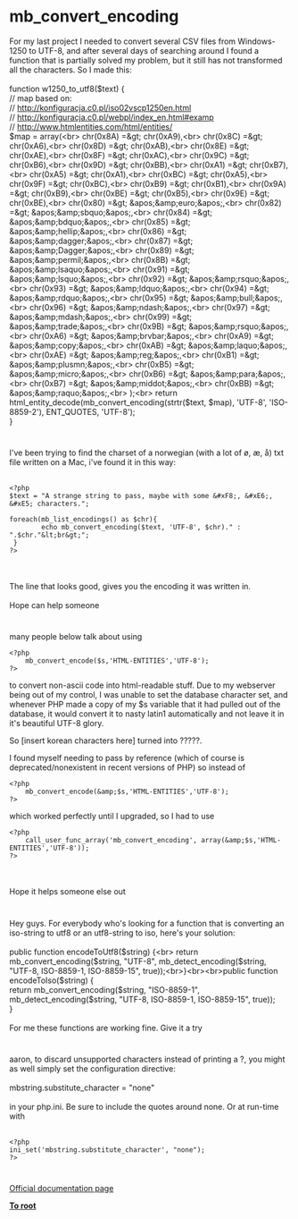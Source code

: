 # mb_convert_encoding



For my last project I needed to convert several CSV files from Windows-1250 to UTF-8, and after several days of searching around I found a function that is partially solved my problem, but it still has not transformed all the characters. So I made &#x200B;&#x200B;this:<br><br>function w1250_to_utf8($text) {<br>    // map based on:<br>    // http://konfiguracja.c0.pl/iso02vscp1250en.html<br>    // http://konfiguracja.c0.pl/webpl/index_en.html#examp<br>    // http://www.htmlentities.com/html/entities/<br>    $map = array(<br>        chr(0x8A) =&gt; chr(0xA9),<br>        chr(0x8C) =&gt; chr(0xA6),<br>        chr(0x8D) =&gt; chr(0xAB),<br>        chr(0x8E) =&gt; chr(0xAE),<br>        chr(0x8F) =&gt; chr(0xAC),<br>        chr(0x9C) =&gt; chr(0xB6),<br>        chr(0x9D) =&gt; chr(0xBB),<br>        chr(0xA1) =&gt; chr(0xB7),<br>        chr(0xA5) =&gt; chr(0xA1),<br>        chr(0xBC) =&gt; chr(0xA5),<br>        chr(0x9F) =&gt; chr(0xBC),<br>        chr(0xB9) =&gt; chr(0xB1),<br>        chr(0x9A) =&gt; chr(0xB9),<br>        chr(0xBE) =&gt; chr(0xB5),<br>        chr(0x9E) =&gt; chr(0xBE),<br>        chr(0x80) =&gt; &apos;&amp;euro;&apos;,<br>        chr(0x82) =&gt; &apos;&amp;sbquo;&apos;,<br>        chr(0x84) =&gt; &apos;&amp;bdquo;&apos;,<br>        chr(0x85) =&gt; &apos;&amp;hellip;&apos;,<br>        chr(0x86) =&gt; &apos;&amp;dagger;&apos;,<br>        chr(0x87) =&gt; &apos;&amp;Dagger;&apos;,<br>        chr(0x89) =&gt; &apos;&amp;permil;&apos;,<br>        chr(0x8B) =&gt; &apos;&amp;lsaquo;&apos;,<br>        chr(0x91) =&gt; &apos;&amp;lsquo;&apos;,<br>        chr(0x92) =&gt; &apos;&amp;rsquo;&apos;,<br>        chr(0x93) =&gt; &apos;&amp;ldquo;&apos;,<br>        chr(0x94) =&gt; &apos;&amp;rdquo;&apos;,<br>        chr(0x95) =&gt; &apos;&amp;bull;&apos;,<br>        chr(0x96) =&gt; &apos;&amp;ndash;&apos;,<br>        chr(0x97) =&gt; &apos;&amp;mdash;&apos;,<br>        chr(0x99) =&gt; &apos;&amp;trade;&apos;,<br>        chr(0x9B) =&gt; &apos;&amp;rsquo;&apos;,<br>        chr(0xA6) =&gt; &apos;&amp;brvbar;&apos;,<br>        chr(0xA9) =&gt; &apos;&amp;copy;&apos;,<br>        chr(0xAB) =&gt; &apos;&amp;laquo;&apos;,<br>        chr(0xAE) =&gt; &apos;&amp;reg;&apos;,<br>        chr(0xB1) =&gt; &apos;&amp;plusmn;&apos;,<br>        chr(0xB5) =&gt; &apos;&amp;micro;&apos;,<br>        chr(0xB6) =&gt; &apos;&amp;para;&apos;,<br>        chr(0xB7) =&gt; &apos;&amp;middot;&apos;,<br>        chr(0xBB) =&gt; &apos;&amp;raquo;&apos;,<br>    );<br>    return html_entity_decode(mb_convert_encoding(strtr($text, $map), &apos;UTF-8&apos;, &apos;ISO-8859-2&apos;), ENT_QUOTES, &apos;UTF-8&apos;);<br>}  

#

I&apos;ve been trying to find the charset of a norwegian (with a lot of &#xF8;, &#xE6;, &#xE5;) txt file written on a Mac, i&apos;ve found it in this way:<br><br>

```
<?php
$text = "A strange string to pass, maybe with some &#xF8;, &#xE6;, &#xE5; characters.";

foreach(mb_list_encodings() as $chr){
        echo mb_convert_encoding($text, 'UTF-8', $chr)." : ".$chr."&lt;br&gt;";    
 } 
?>
```
<br><br>The line that looks good, gives you the encoding it was written in.<br><br>Hope can help someone  

#

many people below talk about using <br>

```
<?php
    mb_convert_encode($s,'HTML-ENTITIES','UTF-8');
?>
```

to convert non-ascii code into html-readable stuff.  Due to my webserver being out of my control, I was unable to set the database character set, and whenever PHP made a copy of my $s variable that it had pulled out of the database, it would convert it to nasty latin1 automatically and not leave it in it's beautiful UTF-8 glory.

So [insert korean characters here] turned into ?????.

I found myself needing to pass by reference (which of course is deprecated/nonexistent in recent versions of PHP)
so instead of


```
<?php
    mb_convert_encode(&amp;$s,'HTML-ENTITIES','UTF-8');
?>
```

which worked perfectly until I upgraded, so I had to use


```
<?php
    call_user_func_array('mb_convert_encoding', array(&amp;$s,'HTML-ENTITIES','UTF-8'));
?>
```
<br><br>Hope it helps someone else out  

#

Hey guys. For everybody who&apos;s looking for a function that is converting an iso-string to utf8 or an utf8-string to iso, here&apos;s your solution:<br><br>public function encodeToUtf8($string) {<br>     return mb_convert_encoding($string, "UTF-8", mb_detect_encoding($string, "UTF-8, ISO-8859-1, ISO-8859-15", true));<br>}<br><br>public function encodeToIso($string) {<br>     return mb_convert_encoding($string, "ISO-8859-1", mb_detect_encoding($string, "UTF-8, ISO-8859-1, ISO-8859-15", true));<br>}<br><br>For me these functions are working fine. Give it a try  

#

aaron, to discard unsupported characters instead of printing a ?, you might as well simply set the configuration directive:<br><br>mbstring.substitute_character = "none"<br><br>in your php.ini. Be sure to include the quotes around none. Or at run-time with<br><br>

```
<?php
ini_set('mbstring.substitute_character', "none");
?>
```
  

#

[Official documentation page](https://www.php.net/manual/en/function.mb-convert-encoding.php)

**[To root](/README.md)**